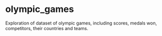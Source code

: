 # olympic_games
Exploration of dataset of olympic games, including scores, medals won, competitors, their countries and teams.
